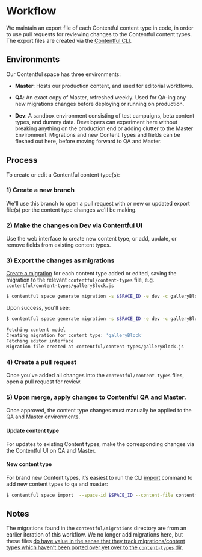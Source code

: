 # Workflow

We maintain an export file of each Contentful content type in code, in order to use pull requests for reviewing changes to the Contentful content types. The export files are created via the [Contentful CLI](https://github.com/contentful/contentful-cli).

## Environments

Our Contentful space has three environments:

- **Master**: Hosts our production content, and used for editorial workflows.

- **QA**: An exact copy of Master, refreshed weekly. Used for QA-ing any new migrations changes before deploying or running on production.

- **Dev**: A sandbox environment consisting of test campaigns, beta content types, and dummy data. Developers can experiment here without breaking anything on the production end or adding clutter to the Master Environment. Migrations and new Content Types and fields can be fleshed out here, before moving forward to QA and Master.

## Process

To create or edit a Contentful content type(s):

### 1\) Create a new branch

We'll use this branch to open a pull request with or new or updated export file(s) per the content type changes we'll be making.

### 2\) Make the changes on **Dev** via Contentful UI

Use the web interface to create new content type, or add, update, or remove fields from existing content types.

### 3\) Export the changes as migrations

[Create a migration](https://github.com/contentful/contentful-cli/tree/master/docs/space/generate/migration) for each content type added or edited, saving the migration to the relevant `contentful/content-types` file, e.g. `contentful/content-types/galleryBlock.js`

```bash
$ contentful space generate migration -s $SPACE_ID -e dev -c galleryBlock -f contentful/content-types/galleryBlock.js
```

Upon success, you'll see:

```bash
$ contentful space generate migration -s $SPACE_ID -e dev -c galleryBlock -f contentful/content-types/galleryBlock.js

Fetching content model
Creating migration for content type: 'galleryBlock'
Fetching editor interface
Migration file created at contentful/content-types/galleryBlock.js
```

### 4\) Create a pull request

Once you've added all changes into the `contentful/content-types` files, open a pull request for review.

### 5\) Upon merge, apply changes to Contentful QA and Master.

Once approved, the content type changes must manually be applied to the QA and Master environments.

#### Update content type

For updates to existing Content types, make the corresponding changes via the Contentful UI on QA and Master.

#### New content type

For brand new Content types, it’s easiest to run the CLI [import](https://github.com/contentful/contentful-cli/tree/master/docs/space/import) command to add new content types to qa and master:

```bash
$ contentful space import  --space-id $SPACE_ID --content-file contentful/content-types/galleryBlock.json
```

## Notes

The migrations found in the `contentful/migrations` directory are from an earlier iteration of this workflow. We no longer add migrations here, but these files [do have value in the sense that they track migrations/content types which haven’t been ported over yet over to the `content-types` dir](https://dosomething.slack.com/archives/CP2D7UGAU/p1578081688027000?thread_ts=1577991900.006100&cid=CP2D7UGAU).
